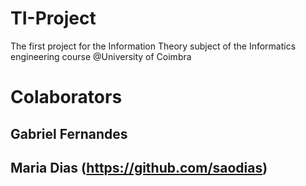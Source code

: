 # TI-Project
The first project for the Information Theory subject of the Informatics engineering course @University of Coimbra
# Colaborators
   ## Gabriel Fernandes 
   ## Maria Dias (https://github.com/saodias)
